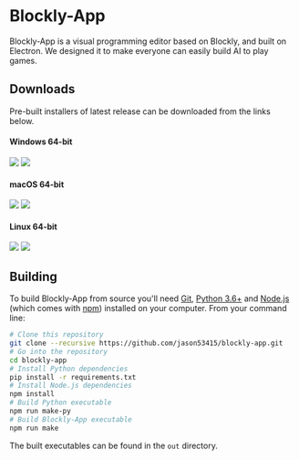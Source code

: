 # Blockly-App

Blockly-App is a visual programming editor based on Blockly, and built on Electron. We designed it to make everyone can easily build AI to play games.

## Downloads

Pre-built installers of latest release can be downloaded from the links below.

#### Windows 64-bit

[![](https://img.shields.io/badge/EXE%20Installer-v1.2.6-red)](https://github.com/jason53415/blockly-app/releases/download/v1.2.6/blockly-app-1.2.6.Setup.exe) [![](https://img.shields.io/badge/ZIP%20Portable-v1.2.6-red)](https://github.com/jason53415/blockly-app/releases/download/v1.2.6/blockly-app-win32-x64-1.2.6.zip)
#### macOS 64-bit

[![](https://img.shields.io/badge/DMG%20Installer-v1.2.6-blue)](https://github.com/jason53415/blockly-app/releases/download/v1.2.6/blockly-app-1.2.6.dmg) [![](https://img.shields.io/badge/ZIP%20Portable-v1.2.6-blue)](https://github.com/jason53415/blockly-app/releases/download/v1.2.6/blockly-app-darwin-x64-1.2.6.zip)

#### Linux 64-bit

[![](https://img.shields.io/badge/DEB%20Installer-v1.2.6-green)](https://github.com/jason53415/blockly-app/releases/download/v1.2.6/blockly-app-1.2.6.deb) [![](https://img.shields.io/badge/RPM%20Installer-v1.2.6-green)](https://github.com/jason53415/blockly-app/releases/download/v1.2.6/blockly-app-1.2.6.rpm) 

## Building

To build Blockly-App from source you'll need [Git](https://git-scm.com), [Python 3.6+](https://www.python.org/) and [Node.js](https://nodejs.org/en/download/) (which comes with [npm](http://npmjs.com)) installed on your computer. From your command line:

```bash
# Clone this repository
git clone --recursive https://github.com/jason53415/blockly-app.git
# Go into the repository
cd blockly-app
# Install Python dependencies
pip install -r requirements.txt
# Install Node.js dependencies
npm install
# Build Python executable
npm run make-py
# Build Blockly-App executable
npm run make
```
The built executables can be found in the `out` directory.